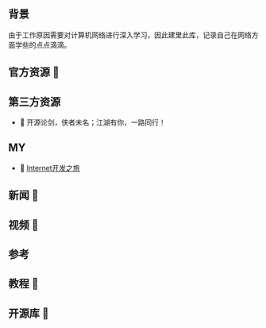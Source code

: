 ## 背景
由于工作原因需要对计算机网络进行深入学习，因此建里此库，记录自己在网络方面学些的点点滴滴。

## 官方资源 💼

## 第三方资源
- 🔧 
开源论剑，侠者未名；江湖有你，一路同行！

## MY
- 🎥 [Internet开发之旅]()

## 新闻 📃

## 视频 🎥

## 参考

## 教程 🍞

## 开源库 🔧
